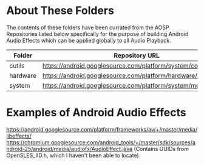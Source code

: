 # About These Folders
The contents of these folders have been currated from the AOSP Repositories listed below specifically for the purpose of building Android Audio Effects which can be applied globally to all Audio Playback.

| Folder   | Repository URL                                                 | Original Repo Path       |
|----------|----------------------------------------------------------------|--------------------------|
| cutils   | https://android.googlesource.com/platform/system/core/         | libcutils\include\cutils |
| hardware | https://android.googlesource.com/platform/hardware/libhardware | include\hardware         |
| system   | https://android.googlesource.com/platform/system/media/        | audio\include\system     |

# Examples of Android Audio Effects
https://android.googlesource.com/platform/frameworks/av/+/master/media/libeffects/
https://chromium.googlesource.com/android_tools/+/master/sdk/sources/android-25/android/media/audiofx/AudioEffect.java (Contains UUIDs from OpenSLES_IID.h, which I haven't been able to locate)
